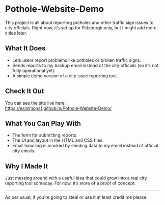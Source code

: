 # Pothole-Website-Demo

This project is all about reporting potholes and other traffic sign issues to city officials. Right now, it’s set up for Pittsburgh only, but I might add more cities later.

## What It Does

- Lets users report problems like potholes or broken traffic signs.
- Sends reports to my backup email instead of the city officials (so it’s not fully operational yet).
- A simple demo version of a city issue reporting tool.

## Check It Out

You can see the site live here:  
https://esimmons1.github.io/Pothole-Website-Demo/

## What You Can Play With

- The form for submitting reports.
- The UI and layout in the HTML and CSS files.
- Email handling is mocked by sending data to my email instead of official city emails.

## Why I Made It

Just messing around with a useful idea that could grow into a real city reporting tool someday. For now, it’s more of a proof of concept.

---

As per usual, if you're going to steal or use it at least credit me please.
